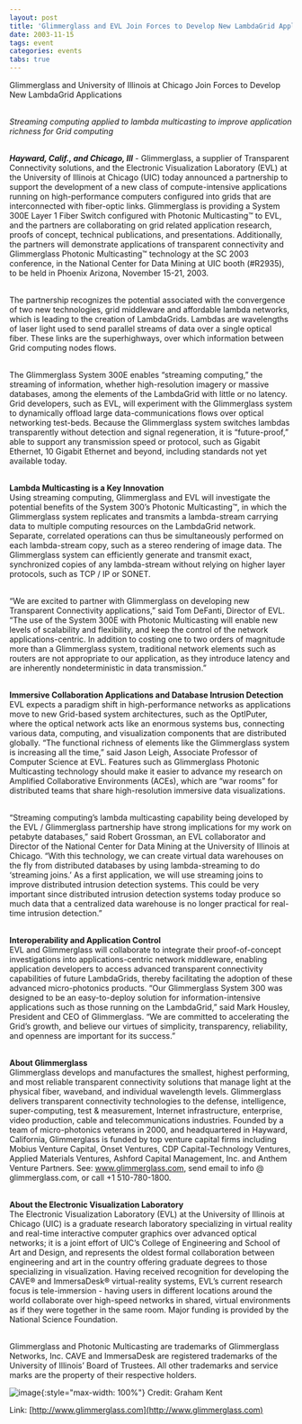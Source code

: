 ```yaml
---
layout: post
title: 'Glimmerglass and EVL Join Forces to Develop New LambdaGrid Applications'
date: 2003-11-15
tags: event
categories: events
tabs: true
---
```


Glimmerglass and University of Illinois at Chicago Join Forces to Develop New LambdaGrid Applications<br><br>

<em>Streaming computing applied to lambda multicasting to improve application richness for Grid computing</em><br><br>

<strong><em>Hayward, Calif., and Chicago, Ill</em></strong> - Glimmerglass, a supplier of Transparent Connectivity solutions, and the Electronic Visualization Laboratory (EVL) at the University of Illinois at Chicago (UIC) today announced a partnership to support the development of a new class of compute-intensive applications running on high-performance computers configured into grids that are interconnected with fiber-optic links. Glimmerglass is providing a System 300E Layer 1 Fiber Switch configured with Photonic Multicasting&trade; to EVL, and the partners are collaborating on grid related application research, proofs of concept, technical publications, and presentations. Additionally, the partners will demonstrate applications of transparent connectivity and Glimmerglass Photonic Multicasting&trade; technology at the SC 2003 conference, in the National Center for Data Mining at UIC booth (#R2935), to be held in Phoenix Arizona, November 15-21, 2003.<br><br>

The partnership recognizes the potential associated with the convergence of two new technologies, grid middleware and affordable lambda networks, which is leading to the creation of LambdaGrids. Lambdas are wavelengths of laser light used to send parallel streams of data over a single optical fiber. These links are the superhighways, over which information between Grid computing nodes flows.<br><br>

The Glimmerglass System 300E enables &ldquo;streaming computing,&rdquo; the streaming of information, whether high-resolution imagery or massive databases, among the elements of the LambdaGrid with little or no latency. Grid developers, such as EVL, will experiment with the Glimmerglass system to dynamically offload large data-communications flows over optical networking test-beds. Because the Glimmerglass system switches lambdas transparently without detection and signal regeneration, it is &ldquo;future-proof,&rdquo; able to support any transmission speed or protocol, such as Gigabit Ethernet, 10 Gigabit Ethernet and beyond, including standards not yet available today.<br><br>

<strong>Lambda Multicasting is a Key Innovation</strong><br>
Using streaming computing, Glimmerglass and EVL will investigate the potential benefits of the System 300&rsquo;s Photonic Multicasting&trade;, in which the Glimmerglass system replicates and transmits a lambda-stream carrying data to multiple computing resources on the LambdaGrid network. Separate, correlated operations can thus be simultaneously performed on each lambda-stream copy, such as a stereo rendering of image data. The Glimmerglass system can efficiently generate and transmit exact, synchronized copies of any lambda-stream without relying on higher layer protocols, such as TCP / IP or SONET.<br><br>

&ldquo;We are excited to partner with Glimmerglass on developing new Transparent Connectivity applications,&rdquo; said Tom DeFanti, Director of EVL. &ldquo;The use of the System 300E with Photonic Multicasting will enable new levels of scalability and flexibility, and keep the control of the network applications-centric. In addition to costing one to two orders of magnitude more than a Glimmerglass system, traditional network elements such as routers are not appropriate to our application, as they introduce latency and are inherently nondeterministic in data transmission.&rdquo;<br><br>

<strong>Immersive Collaboration Applications and Database Intrusion Detection</strong><br>
EVL expects a paradigm shift in high-performance networks as applications move to new Grid-based system architectures, such as the OptIPuter, where the optical network acts like an enormous systems bus, connecting various data, computing, and visualization components that are distributed globally. &ldquo;The functional richness of elements like the Glimmerglass system is increasing all the time,&rdquo; said Jason Leigh, Associate Professor of Computer Science at EVL. Features such as Glimmerglass Photonic Multicasting technology should make it easier to advance my research on Amplified Collaborative Environments (ACEs), which are &ldquo;war rooms&rdquo; for distributed teams that share high-resolution immersive data visualizations.<br><br>

&ldquo;Streaming computing&rsquo;s lambda multicasting capability being developed by the EVL / Glimmerglass partnership have strong implications for my work on petabyte databases,&rdquo; said Robert Grossman, an EVL collaborator and Director of the National Center for Data Mining at the University of Illinois at Chicago. &ldquo;With this technology, we can create virtual data warehouses on the fly from distributed databases by using lambda-streaming to do &lsquo;streaming joins.&rsquo; As a first application, we will use streaming joins to improve distributed intrusion detection systems. This could be very important since distributed intrusion detection systems today produce so much data that a centralized data warehouse is no longer practical for real-time intrusion detection.&rdquo;<br><br>

<strong>Interoperability and Application Control</strong><br>
EVL and Glimmerglass will collaborate to integrate their proof-of-concept investigations into applications-centric network middleware, enabling application developers to access advanced transparent connectivity capabilities of future LambdaGrids, thereby facilitating the adoption of these advanced micro-photonics products. &ldquo;Our Glimmerglass System 300 was designed to be an easy-to-deploy solution for information-intensive applications such as those running on the LambdaGrid,&rdquo; said Mark Housley, President and CEO of Glimmerglass. &ldquo;We are committed to accelerating the Grid&rsquo;s growth, and believe our virtues of simplicity, transparency, reliability, and openness are important for its success.&rdquo;<br><br>

<strong>About Glimmerglass</strong><br>
Glimmerglass develops and manufactures the smallest, highest performing, and most reliable transparent connectivity solutions that manage light at the physical fiber, waveband, and individual wavelength levels. Glimmerglass delivers transparent connectivity technologies to the defense, intelligence, super-computing, test &amp; measurement, Internet infrastructure, enterprise, video production, cable and telecommunications industries. Founded by a team of micro-photonics veterans in 2000, and headquartered in Hayward, California, Glimmerglass is funded by top venture capital firms including Mobius Venture Capital, Onset Ventures, CDP Capital-Technology Ventures, Applied Materials Ventures, Ashford Capital Management, Inc. and Anthem Venture Partners. See: <a href="http://www.glimmerglass.com">www.glimmerglass.com</a>, send email to info @ glimmerglass.com, or call +1 510-780-1800.<br><br>

<strong>About the Electronic Visualization Laboratory</strong><br>
The Electronic Visualization Laboratory (EVL) at the University of Illinois at Chicago (UIC) is a graduate research laboratory specializing in virtual reality and real-time interactive computer graphics over advanced optical networks; it is a joint effort of UIC&rsquo;s College of Engineering and School of Art and Design, and represents the oldest formal collaboration between engineering and art in the country offering graduate degrees to those specializing in visualization. Having received recognition for developing the CAVE&reg; and ImmersaDesk&reg; virtual-reality systems, EVL&rsquo;s current research focus is tele-immersion - having users in different locations around the world collaborate over high-speed networks in shared, virtual environments as if they were together in the same room. Major funding is provided by the National Science Foundation.<br><br>

Glimmerglass and Photonic Multicasting are trademarks of Glimmerglass Networks, Inc. CAVE and ImmersaDesk are registered trademarks of the University of Illinois&rsquo; Board of Trustees.  All other trademarks and service marks are the property of their respective holders.

![image](https://www.evl.uic.edu/output/originals/optiputer.jpg-srcw.jpg){:style="max-width: 100%"}
Credit: Graham Kent


Link: [http://www.glimmerglass.com](http://www.glimmerglass.com)
